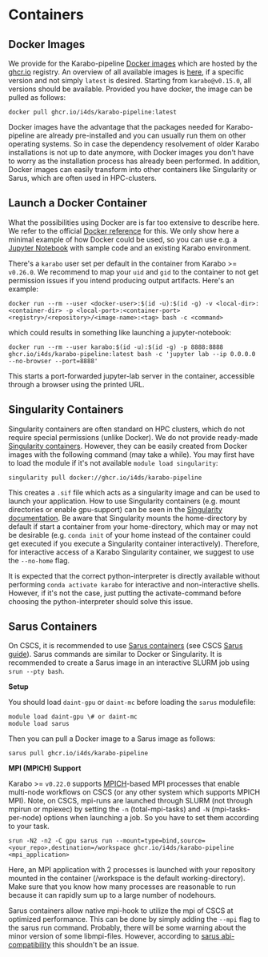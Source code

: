 # Containers

## Docker Images

We provide for the Karabo-pipeline [Docker images](https://www.docker.com/resources/what-container/#:~:text=A%20Docker%20container%20image%20is,tools%2C%20system%20libraries%20and%20settings.) which are hosted by the [ghcr.io](https://github.com/features/packages) registry. An overview of all available images is [here](https://github.com/i4ds/Karabo-Pipeline/pkgs/container/karabo-pipeline), if a specific version and not simply `latest` is desired. Starting from `karabo@v0.15.0`, all versions should be available. Provided you have docker, the image can be pulled as follows:

```shell
docker pull ghcr.io/i4ds/karabo-pipeline:latest
```

Docker images have the advantage that the packages needed for Karabo-pipeline are already pre-installed and you can usually run them on other operating systems. So in case the dependency resolvement of older Karabo installations is not up to date anymore, with Docker images you don't have to worry as the installation process has already been performed. In addition, Docker images can easily transform into other containers like Singularity or Sarus, which are often used in HPC-clusters.

## Launch a Docker Container

What the possibilities using Docker are is far too extensive to describe here. We refer to the official [Docker reference](https://docs.docker.com/reference/) for this. We only show here a minimal example of how Docker could be used, so you can use e.g. a [Jupyter Notebook](https://jupyter.org/) with sample code and an existing Karabo environment.

There's a `karabo` user set per default in the container from Karabo >= `v0.26.0`. We recommend to map your `uid` and `gid` to the container to not get permission issues if you intend producing output artifacts. Here's an example:


```shell
docker run --rm --user <docker-user>:$(id -u):$(id -g) -v <local-dir>:<container-dir> -p <local-port>:<container-port> <registry>/<repository>/<image-name>:<tag> bash -c <command>
```

which could results in something like launching a jupyter-notebook:

```shell
docker run --rm --user karabo:$(id -u):$(id -g) -p 8888:8888 ghcr.io/i4ds/karabo-pipeline:latest bash -c 'jupyter lab --ip 0.0.0.0 --no-browser --port=8888'
```

This starts a port-forwarded jupyter-lab server in the container, accessible through a browser using the printed URL.

## Singularity Containers

Singularity containers are often standard on HPC clusters, which do not require special permissions (unlike Docker).
We do not provide ready-made [Singularity containers](https://sylabs.io/). However, they can be easily created from Docker images with the following command (may take a while). You may first have to load the module if it's not available `module load singularity`:

```shell
singularity pull docker://ghcr.io/i4ds/karabo-pipeline
```

This creates a `.sif` file which acts as a singularity image and can be used to launch your application. How to use Singularity containers (e.g. mount directories or enable gpu-support) can be seen in the [Singularity documentation](https://docs.sylabs.io/guides/3.1/user-guide/cli.html). Be aware that Singularity mounts the home-directory by default if start a container from your home-directory, which may or may not be desirable (e.g. `conda init` of your home instead of the container could get executed if you execute a Singularity container interactively). Therefore, for interactive access of a Karabo Singularity container, we suggest to use the `--no-home` flag.

It is expected that the correct python-interpreter is directly available without performing `conda activate karabo` for interactive and non-interactive shells. However, if it's not the case, just putting the activate-command before choosing the python-interpreter should solve this issue.

## Sarus Containers

On CSCS, it is recommended to use [Sarus containers](https://sarus.readthedocs.io/en/stable/index.html) (see CSCS [Sarus guide](https://user.cscs.ch/tools/containers/sarus/)). Sarus commands are similar to Docker or Singularity. It is recommended to create a Sarus image in an interactive SLURM job using `srun --pty bash`. 

**Setup**

You should load `daint-gpu` or `daint-mc` before loading the `sarus` modulefile:

```shell
module load daint-gpu \# or daint-mc
module load sarus
```

Then you can pull a Docker image to a Sarus image as follows:

```shell
sarus pull ghcr.io/i4ds/karabo-pipeline
```

**MPI (MPICH) Support**

Karabo >= `v0.22.0` supports [MPICH](https://www.mpich.org/)-based MPI processes that enable multi-node workflows on CSCS (or any other system which supports MPICH MPI). Note, on CSCS, mpi-runs are launched through SLURM (not through mpirun or mpiexec) by setting the `-n` (total-mpi-tasks) and `-N` (mpi-tasks-per-node) options when launching a job. So you have to set them according to your task.

```shell
srun -N2 -n2 -C gpu sarus run --mount=type=bind,source=<your_repo>,destination=/workspace ghcr.io/i4ds/karabo-pipeline <mpi_application>
```

Here, an MPI application with 2 processes is launched with your repository mounted in the container (/workspace is the default working-directory). Make sure that you know how many processes are reasonable to run because it can rapidly sum up to a large number of nodehours.

Sarus containers allow native mpi-hook to utilize the mpi of CSCS at optimized performance. This can be done by simply adding the `--mpi` flag to the sarus run command. Probably, there will be some warning about the minor version of some libmpi-files. However, according to [sarus abi-compatibility](https://sarus.readthedocs.io/en/stable/user/abi_compatibility.html) this shouldn't be an issue.